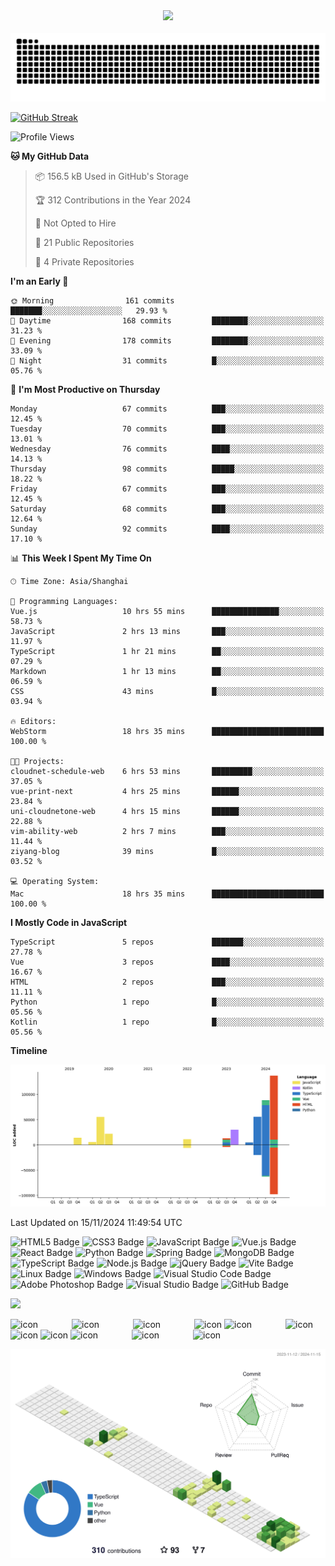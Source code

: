 <div align="center">

  <!-- dynamic typing effect 动态打字效果 -->
  <div>
    <a href="https://blog.pangcy.cn/">
      <img src="https://readme-typing-svg.demolab.com?font=Fira+Code&pause=1000&width=435&lines=console.log(%22Hello%2C%20World%22);你好，我是子洋!&center=true&size=27" />
    </a>
  </div>
<br/>

  <!-- Snake Code Contribution Map 贪吃蛇代码贡献图 -->
  <picture>
  <source media="(prefers-color-scheme: dark)" srcset="https://raw.githubusercontent.com/Alessandro-Pang/Alessandro-Pang/output/github-contribution-grid-snake-dark.svg">
  <source media="(prefers-color-scheme: light)" srcset="https://raw.githubusercontent.com/Alessandro-Pang/Alessandro-Pang/output/github-contribution-grid-snake.svg">
  <img alt="github contribution grid snake animation" src="https://raw.githubusercontent.com/Alessandro-Pang/Alessandro-Pang/output/github-contribution-grid-snake.svg">
</picture>

</div>

<!-- github-readme-streak-stats 连续提交代码天数记录 -->

<a href="https://git.io/streak-stats"><img src="https://streak-stats.demolab.com?user=Alessandro-Pang" alt="GitHub Streak" /></a>

<!--START_SECTION:waka-->
![Profile Views](http://img.shields.io/badge/Profile%20Views-92-blue)

**🐱 My GitHub Data** 

> 📦 156.5 kB Used in GitHub's Storage 
 > 
> 🏆 312 Contributions in the Year 2024
 > 
> 🚫 Not Opted to Hire
 > 
> 📜 21 Public Repositories 
 > 
> 🔑 4 Private Repositories 
 > 
**I'm an Early 🐤** 

```text
🌞 Morning                161 commits         ███████░░░░░░░░░░░░░░░░░░   29.93 % 
🌆 Daytime                168 commits         ████████░░░░░░░░░░░░░░░░░   31.23 % 
🌃 Evening                178 commits         ████████░░░░░░░░░░░░░░░░░   33.09 % 
🌙 Night                  31 commits          █░░░░░░░░░░░░░░░░░░░░░░░░   05.76 % 
```
📅 **I'm Most Productive on Thursday** 

```text
Monday                   67 commits          ███░░░░░░░░░░░░░░░░░░░░░░   12.45 % 
Tuesday                  70 commits          ███░░░░░░░░░░░░░░░░░░░░░░   13.01 % 
Wednesday                76 commits          ████░░░░░░░░░░░░░░░░░░░░░   14.13 % 
Thursday                 98 commits          █████░░░░░░░░░░░░░░░░░░░░   18.22 % 
Friday                   67 commits          ███░░░░░░░░░░░░░░░░░░░░░░   12.45 % 
Saturday                 68 commits          ███░░░░░░░░░░░░░░░░░░░░░░   12.64 % 
Sunday                   92 commits          ████░░░░░░░░░░░░░░░░░░░░░   17.10 % 
```


📊 **This Week I Spent My Time On** 

```text
🕑︎ Time Zone: Asia/Shanghai

💬 Programming Languages: 
Vue.js                   10 hrs 55 mins      ███████████████░░░░░░░░░░   58.73 % 
JavaScript               2 hrs 13 mins       ███░░░░░░░░░░░░░░░░░░░░░░   11.97 % 
TypeScript               1 hr 21 mins        ██░░░░░░░░░░░░░░░░░░░░░░░   07.29 % 
Markdown                 1 hr 13 mins        ██░░░░░░░░░░░░░░░░░░░░░░░   06.59 % 
CSS                      43 mins             █░░░░░░░░░░░░░░░░░░░░░░░░   03.94 % 

🔥 Editors: 
WebStorm                 18 hrs 35 mins      █████████████████████████   100.00 % 

🐱‍💻 Projects: 
cloudnet-schedule-web    6 hrs 53 mins       █████████░░░░░░░░░░░░░░░░   37.05 % 
vue-print-next           4 hrs 25 mins       ██████░░░░░░░░░░░░░░░░░░░   23.84 % 
uni-cloudnetone-web      4 hrs 15 mins       ██████░░░░░░░░░░░░░░░░░░░   22.88 % 
vim-ability-web          2 hrs 7 mins        ███░░░░░░░░░░░░░░░░░░░░░░   11.44 % 
ziyang-blog              39 mins             █░░░░░░░░░░░░░░░░░░░░░░░░   03.52 % 

💻 Operating System: 
Mac                      18 hrs 35 mins      █████████████████████████   100.00 % 
```

**I Mostly Code in JavaScript** 

```text
TypeScript               5 repos             ███████░░░░░░░░░░░░░░░░░░   27.78 % 
Vue                      3 repos             ████░░░░░░░░░░░░░░░░░░░░░   16.67 % 
HTML                     2 repos             ███░░░░░░░░░░░░░░░░░░░░░░   11.11 % 
Python                   1 repo              █░░░░░░░░░░░░░░░░░░░░░░░░   05.56 % 
Kotlin                   1 repo              █░░░░░░░░░░░░░░░░░░░░░░░░   05.56 % 
```



**Timeline**

![Lines of Code chart](https://raw.githubusercontent.com/Alessandro-Pang/Alessandro-Pang/master/assets/bar_graph.png)


 Last Updated on 15/11/2024 11:49:54 UTC
<!--END_SECTION:waka-->

<!--  skill badge 技能徽章 -->

![HTML5 Badge](https://img.shields.io/badge/HTML5-E34F26?logo=html5&logoColor=fff&style=flat)
![CSS3 Badge](https://img.shields.io/badge/CSS3-1572B6?logo=css3&logoColor=fff&style=flat)
![JavaScript Badge](https://img.shields.io/badge/JavaScript-F7DF1E?logo=javascript&logoColor=000&style=flat)
![Vue.js Badge](https://img.shields.io/badge/Vue.js-4FC08D?logo=vuedotjs&logoColor=fff&style=flat)
![React Badge](https://img.shields.io/badge/React-61DAFB?logo=react&logoColor=000&style=flat)
![Python Badge](https://img.shields.io/badge/Python-3776AB?logo=python&logoColor=fff&style=flat)
![Spring Badge](https://img.shields.io/badge/Spring-6DB33F?logo=spring&logoColor=fff&style=flat)
![MongoDB Badge](https://img.shields.io/badge/MongoDB-47A248?logo=mongodb&logoColor=fff&style=flat)
![TypeScript Badge](https://img.shields.io/badge/TypeScript-3178C6?logo=typescript&logoColor=fff&style=flat)
![Node.js Badge](https://img.shields.io/badge/Node.js-393?logo=nodedotjs&logoColor=fff&style=flat)
![jQuery Badge](https://img.shields.io/badge/jQuery-0769AD?logo=jquery&logoColor=fff&style=flat)
![Vite Badge](https://img.shields.io/badge/Vite-646CFF?logo=vite&logoColor=fff&style=flat)
![Linux Badge](https://img.shields.io/badge/Linux-FCC624?logo=linux&logoColor=000&style=flat)
![Windows Badge](https://img.shields.io/badge/Windows-0078D6?logo=windows&logoColor=fff&style=flat)
![Visual Studio Code Badge](https://img.shields.io/badge/Visual%20Studio%20Code-007ACC?logo=visualstudiocode&logoColor=fff&style=flat)
![Adobe Photoshop Badge](https://img.shields.io/badge/Adobe%20Photoshop-31A8FF?logo=adobephotoshop&logoColor=fff&style=flat)
![Visual Studio Badge](https://img.shields.io/badge/Visual%20Studio-5C2D91?logo=visualstudio&logoColor=fff&style=flat)
![GitHub Badge](https://img.shields.io/badge/GitHub-181717?logo=github&logoColor=fff&style=flat)

<!-- programming tool icon 编程工具图标 -->

<img src="https://skillicons.dev/icons?i=ps,ai,pr,c,cpp,cs,ts,discord,twitter,mongodb,instagram,idea,git" /><br>

<!-- svg -->

<div>
<img src="https://techstack-generator.vercel.app/kubernetes-icon.svg" alt="icon" width="65" style="width: 65px; height: 65px; margin-right: 50px; margin-bottom: 0px;" />
<img src="https://techstack-generator.vercel.app/js-icon.svg" alt="icon" width="65" style="width: 65px; height: 65px; margin-right: 50px; margin-bottom: 0px;" />
<img src="https://techstack-generator.vercel.app/mysql-icon.svg" alt="icon" width="65" style="width: 65px; height: 65px; margin-right: 50px; margin-bottom: 0px;" />
<img src="https://techstack-generator.vercel.app/webpack-icon.svg" alt="icon" width="65" style="width: 65px; height: 65px; margin-right: 0px; margin-bottom: 0px;" />
<img src="https://techstack-generator.vercel.app/docker-icon.svg" alt="icon" width="65" style="width: 65px; height: 65px; margin-right: 50px; margin-bottom: 0px;" /> 
<img src="https://techstack-generator.vercel.app/redux-icon.svg" alt="icon" width="65" style="width: 65px; height: 65px; margin-right: 0px; margin-bottom: 0px;" />
<img src="https://techstack-generator.vercel.app/java-icon.svg" alt="icon" width="65" style="width: 65px; height: 65px; margin-right: 0px; margin-bottom: 0px;" />
<img src="https://techstack-generator.vercel.app/eslint-icon.svg" alt="icon" width="65" style="width: 65px; height: 65px; margin-right: 0px; margin-bottom: 0px;" />
<img src="https://techstack-generator.vercel.app/aws-icon.svg" alt="icon" width="65" style="width: 65px; height: 65px; margin-right: 50px; margin-bottom: 0px;" />
<img src="https://techstack-generator.vercel.app/ts-icon.svg" alt="icon" width="65" style="width: 65px; height: 65px; margin-right: 50px; margin-bottom: 0px;" />
<img src="https://techstack-generator.vercel.app/nginx-icon.svg" alt="icon" width="65" style="width: 65px; height: 65px; margin-right: 50px; margin-bottom: 0px;" />
</div>

<!-- profile-3d-contrib 3D贡献图-->

![](https://raw.githubusercontent.com/Alessandro-Pang/Alessandro-Pang/master/profile-3d-contrib/profile-green-animate.svg)

